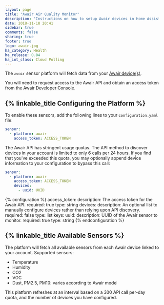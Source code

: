```yaml
---
layout: page
title: "Awair Air Quality Monitor"
description: "Instructions on how to setup Awair devices in Home Assistant."
date: 2018-11-18 20:41
sidebar: true
comments: false
sharing: true
footer: true
logo: awair.jpg
ha_category: Health
ha_release: 0.84
ha_iot_class: Cloud Polling
---
```


The `awair` sensor platform will fetch data from your [Awair device(s)](https://getawair.com).

You will need to request access to the Awair API and obtain an access token from the Awair [Developer Console](https://developer.getawair.com/).

## {% linkable_title Configuring the Platform %}

To enable these sensors, add the following lines to your `configuration.yaml` file:

```yaml
sensor:
  - platform: awair
    access_token: ACCESS_TOKEN
```

The Awair API has stringent usage quotas. The API method to discover devices in your account is
limited to only 6 calls per 24 hours. If you find that you've exceeded this quota, you may optionally
append device information to your configuration to bypass this call:

```yaml
sensor:
  - platform: awair
    access_token: ACCESS_TOKEN
    devices:
      - uuid: UUID
```

{% configuration %}
access_token:
  description: The access token for the Awair API.
  required: true
  type: string
devices:
  description: An optional list to manually configure devices rather than relying upon API discovery.
  required: false
  type: list
  keys:
    uuid:
      description: UUID of the Awair sensor to monitor.
      required: true
      type: string
{% endconfiguration %}

## {% linkable_title Available Sensors %}

The platform will fetch all available sensors from each Awair device linked to your account. Supported sensors:

  * Temperature
  * Humidity
  * CO2
  * VOC
  * Dust, PM2.5, PM10: varies according to Awair model

This platform refreshes at an interval based on a 300 API call per-day quota, and the number of devices you have configured.
